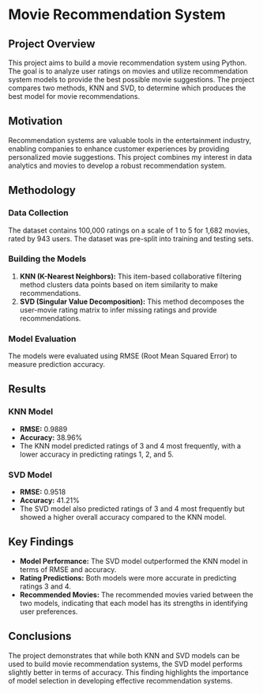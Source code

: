 # Movie Recommendation System

## Project Overview

This project aims to build a movie recommendation system using Python. The goal is to analyze user ratings on movies and utilize recommendation system models to provide the best possible movie suggestions. The project compares two methods, KNN and SVD, to determine which produces the best model for movie recommendations.

## Motivation

Recommendation systems are valuable tools in the entertainment industry, enabling companies to enhance customer experiences by providing personalized movie suggestions. This project combines my interest in data analytics and movies to develop a robust recommendation system.

## Methodology

### Data Collection

The dataset contains 100,000 ratings on a scale of 1 to 5 for 1,682 movies, rated by 943 users. The dataset was pre-split into training and testing sets.

### Building the Models

1. **KNN (K-Nearest Neighbors):** This item-based collaborative filtering method clusters data points based on item similarity to make recommendations.
2. **SVD (Singular Value Decomposition):** This method decomposes the user-movie rating matrix to infer missing ratings and provide recommendations.

### Model Evaluation

The models were evaluated using RMSE (Root Mean Squared Error) to measure prediction accuracy.

## Results

### KNN Model

- **RMSE:** 0.9889
- **Accuracy:** 38.96%
- The KNN model predicted ratings of 3 and 4 most frequently, with a lower accuracy in predicting ratings 1, 2, and 5.

### SVD Model

- **RMSE:** 0.9518
- **Accuracy:** 41.21%
- The SVD model also predicted ratings of 3 and 4 most frequently but showed a higher overall accuracy compared to the KNN model.

## Key Findings

- **Model Performance:** The SVD model outperformed the KNN model in terms of RMSE and accuracy.
- **Rating Predictions:** Both models were more accurate in predicting ratings 3 and 4.
- **Recommended Movies:** The recommended movies varied between the two models, indicating that each model has its strengths in identifying user preferences.

## Conclusions

The project demonstrates that while both KNN and SVD models can be used to build movie recommendation systems, the SVD model performs slightly better in terms of accuracy. This finding highlights the importance of model selection in developing effective recommendation systems.

